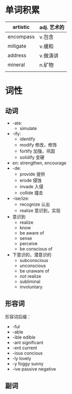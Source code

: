 # 单词积累

| artistic  | adj. 艺术的 |
| --------- | -------- |
| encompass | v.包含     |
| mitigate  | v.缓和     |
| address   | v.做演讲    |
| mineral   | n.矿物     |
|           |          |

# 词性

## 动词

- -ate: 
	- simulate
- -ify: 
	- identify
	- modify 修改，修饰
	- fortify 加强，巩固
	- solidify 变硬
- en: strengthen, encourage
- -de: 
	- provide 提供
	- erode 侵蚀
	- invade 入侵
	- collide 撞击
- -ise/ize:
	- recognize 认出
	- realize 意识到，实现
- 意识到
	- realize
	- know
	- be aware of
	- sense
	- perceive
	- be conscious of
- 下意识的，潜意识的
	- subconscious
	- unconscious
	- be unaware of 
	- not realize
	- subliminal
	- involuntary

## 形容词

形容词后缀：
- -ful
- -able 
- -ible edible
- -ant significant
- -ent current
- -ious concious
- -ly lovely
- -y foggy sunny
- -ive passive negative 

## 副词